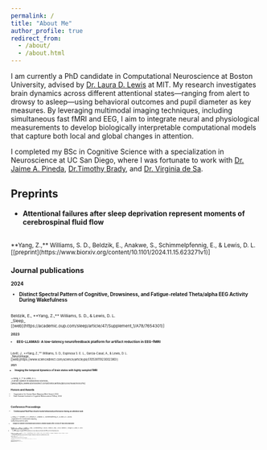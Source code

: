 ```yaml
---
permalink: /
title: "About Me"
author_profile: true
redirect_from: 
  - /about/
  - /about.html
---
```


I am currently a PhD candidate in Computational Neuroscience at Boston University, advised by [Dr. Laura D. Lewis]( https://www.lewisneurolab.org/) at MIT. My research investigates brain dynamics across different attentional states—ranging from alert to drowsy to asleep—using behavioral outcomes and pupil diameter as key measures. By leveraging multimodal imaging techniques, including simultaneous fast fMRI and EEG, I aim to integrate neural and physiological measurements to develop biologically interpretable computational models that capture both local and global changes in attention.

I completed my BSc in Cognitive Science with a specialization in Neuroscience at UC San Diego, where I was fortunate to work with [Dr. Jaime A. Pineda](https://bci.ucsd.edu/Home.html), [Dr.Timothy Brady](https://bradylab.ucsd.edu/), and [Dr. Virginia de Sa](https://pages.ucsd.edu/~desa/people.html).

Preprints
-----
- **Attentional failures after sleep deprivation represent moments of cerebrospinal fluid flow**
<br>
<small>**Yang, Z.,** Williams, S. D., Beldzik, E., Anakwe, S., Schimmelpfennig, E., & Lewis, D. L.
<br>
[[preprint](https://www.biorxiv.org/content/10.1101/2024.11.15.623271v1)]<small>
<br>

Journal publications
-----
**2024**
- **Distinct Spectral Pattern of Cognitive, Drowsiness, and Fatigue-related Theta/alpha EEG Activity During Wakefulness**
<br>
<small>Beldzik, E., **Yang, Z.,** Williams, S. D.,  & Lewis, D. L. 
<br>
_Sleep_
<br>
[[web](https://academic.oup.com/sleep/article/47/Supplement_1/A78/7654301)] <small>

**2023**
- **EEG-LLAMAS: A low-latency neurofeedback platform for artifact reduction in EEG-fMRI**
<br>
<small>Levitt, J., **Yang, Z.,** Williams, S. D., Espinosa S. E. L., Garcia-Casal, A., & Lewis, D. L. 
<br>
_NeuroImage_
<br>
[[web](https://www.sciencedirect.com/science/article/pii/S1053811923002380)] <small>

**2021**
- **Imaging the temporal dynamics of brain states with highly sampled fMRI**
<br>
<small>**Yang, Z.,** & Lewis, D. L. 
<br>
_Current Opinion in Behavioral Sciences_
<br>
[[web](https://www.sciencedirect.com/science/article/pii/S2352154621000279)] <small>

<br>

Honors and Awards
-----
<ul style="margin:0 0 5px;">
  <li>Organization for Human Brain Mapping Merit Award, 2024</li>
  <li>Kavli Summer Institute in Cognitive Neuroscience Fellow, 2022</li>
</ul>
<br>

Conference Proceedings 
-----
- **Cerebrospinal fluid flow closely tracks behavioral performance during an attention task**
<br>
<small>**Yang, Z.,** Williams, S. D., Beldzik, E., Anakwe, S., Schimmelpfennig, E., & Lewis, D. L.(2024)
<br>
_Organization for Human Brain Mapping_
<br>
[[pdf](/files/posterv2.pdf)]<small>

- **Changes in Osmolyte Concentration and Excitatory-Inhibitory Balance after 24 Hours of Total Sleep Deprivation**
<br>
<small>Williams, S. D., **Yang, Z.,** Anakwe, S., Licata, J., Schimmelpfennig, E., Bosli, M., Leonard, N., Vinal, I., Aon, M., Valdiviezo, Z., Tacugue, N., & Lewis, D. L.(2024) 
<br>
_ISMRM Workshop on MR Spectroscopy_<small>

- **Fast fMRI imaging of amygdala BOLD hemodynamics in major depressive disorder after 26 hours of total sleep deprivation**
<br>
<small>Williams, S. D., **Yang, Z.,** Anakwe, S., Licata, J., Schimmelpfennig, E., Bosli, M., Leonard, N., Vinal, I., Aon, M., Valdiviezo, Z., Tacugue, N., 
Fitzgerald, H., Otto, M., & Lewis, D. L.(2024) 
<br>
_Society of Biological Psychiatry_<small>


- **Elucidating the theta paradox: distinct spectral characteristics of cognitive- and drowsiness-related increases in midfrontal theta EEG activity**
<br>
<small>Beldzik, E., **Yang, Z.,** Williams, S. D., & Lewis, D. L.(2023) 
<br>
_Society for Neuroscience_<small>

- **SWADEE: A GUI-based tool for slow wave activity detection via EEG and eyetracking**
<br>
<small>**Yang, Z.,** Williams, S. D., Tacugue, N., Valdiviezo, Z., Hua, J., Ly, T., Aon, M., Vinal, I., Schimmelpfennig, E., Leonard, N. M.,
Zimmerman, D., Yee, J., & Lewis, D. L.(2022) 
<br>
_Society for Neuroscience_<small>

- **The MotoNet: An MRI-Compatible EEG Net with Embedded Motion Sensors**
<br>
<small>van der Kouwe, A., Jeong, H., **Yang, Z.,** Straney, D., Frost, R., Lewis, L., & Bonmassar, G. (2022) 
<br>
_ISMRM_
<br>
[[web](https://cds.ismrm.org/protected/22MProceedings/PDFfiles/0636.html)]<small>


- **Update on a longitudinal pilot study to assess the effects of gamma neurofeedback on cognitive function in schizophrenia patients**
<br>
<small>**Yang, Z.,** Pineda, J., Shu, I-W., Onton, J., Rivas, A., Zhen, N., Ring, L., Bordyug, ., Singh, F. (2018) 
<br>
_Society for Neuroscience_<small>

- **Role of gamma neurofeedback in working memory of persons diagnosed with schizophrenia**
<br>
<small>Herrera, E. I.,  Singh, F., Smith, A., **Yang, Z.,** Ring, L., Amello, A., Pineda, J. (2017) 
<br>
_Society for Neuroscience_<small>

- **Neurofeedback on Working Memory in Schizophrenia Patients**
<br>
<small>Singh, F., Smith, A., Dudeck, R., Cheng, R., Gosla, R., **Yang, Z.,** Pineda, J. (2016) 
<br>
_Society for Neuroscience_<small>